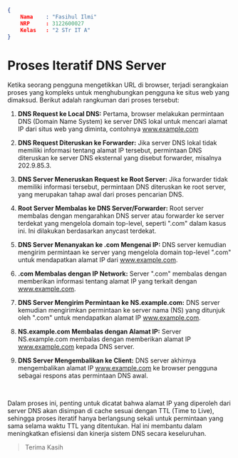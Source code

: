 ```json
{
    Nama    : "Fasihul Ilmi"
    NRP     : 3122600027
    Kelas   : "2 STr IT A"
}
```

# Proses Iteratif DNS Server
Ketika seorang pengguna mengetikkan URL di browser, terjadi serangkaian proses yang kompleks untuk menghubungkan pengguna ke situs web yang dimaksud. Berikut adalah rangkuman dari proses tersebut: <br>

1. **DNS Request ke Local DNS:** Pertama, browser melakukan permintaan DNS (Domain Name System) ke server DNS lokal untuk mencari alamat IP dari situs web yang diminta, contohnya www.example.com

2. **DNS Request Diteruskan ke Forwarder:** Jika server DNS lokal tidak memiliki informasi tentang alamat IP tersebut, permintaan DNS diteruskan ke server DNS eksternal yang disebut forwarder, misalnya 202.9.85.3.

3. **DNS Server Meneruskan Request ke Root Server:** Jika forwarder tidak memiliki informasi tersebut, permintaan DNS diteruskan ke root server, yang merupakan tahap awal dari proses pencarian DNS.

4. **Root Server Membalas ke DNS Server/Forwarder:** Root server membalas dengan mengarahkan DNS server atau forwarder ke server terdekat yang mengelola domain top-level, seperti ".com" dalam kasus ini. Ini dilakukan berdasarkan anycast terdekat.

5. **DNS Server Menanyakan ke .com Mengenai IP:** DNS server kemudian mengirim permintaan ke server yang mengelola domain top-level ".com" untuk mendapatkan alamat IP dari www.example.com.

6. **.com Membalas dengan IP Network:** Server ".com" membalas dengan memberikan informasi tentang alamat IP yang terkait dengan www.example.com.

7. **DNS Server Mengirim Permintaan ke NS.example.com:** DNS server kemudian mengirimkan permintaan ke server nama (NS) yang ditunjuk oleh ".com" untuk mendapatkan alamat IP www.example.com.

8. **NS.example.com Membalas dengan Alamat IP:** Server NS.example.com membalas dengan memberikan alamat IP www.example.com kepada DNS server.

9. **DNS Server Mengembalikan ke Client:** DNS server akhirnya mengembalikan alamat IP www.example.com ke browser pengguna sebagai respons atas permintaan DNS awal.

<br>

Dalam proses ini, penting untuk dicatat bahwa alamat IP yang diperoleh dari server DNS akan disimpan di cache sesuai dengan TTL (Time to Live), sehingga proses iteratif hanya berlangsung sekali untuk permintaan yang sama selama waktu TTL yang ditentukan. Hal ini membantu dalam meningkatkan efisiensi dan kinerja sistem DNS secara keseluruhan.

> Terima Kasih
